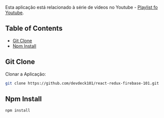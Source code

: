 Esta aplicação está relacionado à série de vídeos no Youtube - [Playlist fo Youtube](https://www.youtube.com/playlist?list=PLR8OzKI52ppW5CQ4WFLAH3f23i5zDw_g7).


## Table of Contents

- [Git Clone](#git-clone)
- [Npm Install](#npm-install)


## Git Clone

Clonar a Aplicação:
```sh
git clone https://github.com/devdeck101/react-redux-firebase-101.git
```

## Npm Install

```sh
npm install
```


